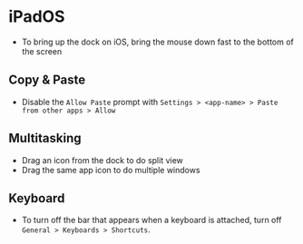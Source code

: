 # iPadOS

- To bring up the dock on iOS, bring the mouse down fast to the bottom of the screen

## Copy & Paste

- Disable the `Allow Paste` prompt with `Settings > <app-name> > Paste from other apps > Allow`

## Multitasking

- Drag an icon from the dock to do split view
- Drag the same app icon to do multiple windows

## Keyboard

- To turn off the bar that appears when a keyboard is attached, turn off `General > Keyboards > Shortcuts`.
